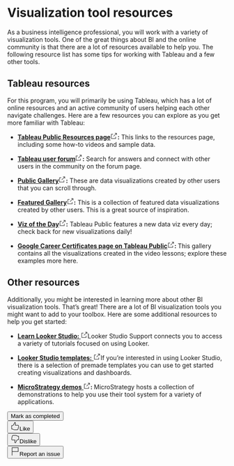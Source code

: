 <main class="item-page-content css-b5no2e" id="main" style="height: 100%;"><div class="rc-ReadingItem css-1htsf2o"><div class="css-jgflq0"><div><div class="reading-title css-1hxq2bi"><h1 class="cds-321 css-1diqjn6 cds-323" tabindex="-1">Visualization tool resources</h1><div class="css-1kuhxiq"></div></div><div class="rc-CML" dir="auto"><div><div data-track="true" data-track-app="open_course_home" data-track-page="item_layout" data-track-action="click" data-track-component="cml" role="presentation"><div data-track="true" data-track-app="open_course_home" data-track-page="item_layout" data-track-action="click" data-track-component="cml_link"><div data-testid="cml-viewer" class="css-1k5v0wb"><p><span><span>As a business intelligence professional, you will work with a variety of visualization tools. One of the great things about BI and the online community is that there are a lot of resources available to help you. The following resource list has some tips for working with Tableau and a few other tools.</span></span></p><h2 data-heading-variant="h2semibold"><span><span>Tableau resources</span></span></h2><p><span><span>For this program, you will primarily be using Tableau, which has a lot of online resources and an active community of users helping each other navigate challenges. Here are a few resources you can explore as you get more familiar with Tableau:</span></span></p><ul><li><p><span><span></span></span><span><a target="_blank" rel="noopener nofollow noreferrer" href="https://public.tableau.com/en-us/s/resources" class="css-gcjbqe"><span><strong><span>Tableau Public Resources page</span></strong></span><svg aria-labelledby="cds-react-aria-761-title" fill="none" focusable="false" height="16" role="img" viewBox="0 0 16 16" width="16" class="css-1lzqdox" id="cds-react-aria-761"><title id="cds-react-aria-761-title">Opens in a new tab</title><path fill-rule="evenodd" clip-rule="evenodd" d="M1.5 3.5H6v1H2.5v9h9V10h1v4.5h-11v-11zM13.5 2.5H10v-1h4.5V6h-1V2.5z" fill="currentColor"></path><path fill-rule="evenodd" clip-rule="evenodd" d="M6.646 8.646l7-7 .708.708-7 7-.708-.708z" fill="currentColor"></path></svg></a></span><span><strong><span>:</span></strong></span><span><span> This links to the resources page, including some how-to videos and sample data.</span></span></p></li><li><p><span><span></span></span><span><a target="_blank" rel="noopener nofollow noreferrer" href="https://community.tableau.com/s/" class="css-gcjbqe"><span><strong><span>Tableau user forum</span></strong></span><svg aria-labelledby="cds-react-aria-762-title" fill="none" focusable="false" height="16" role="img" viewBox="0 0 16 16" width="16" class="css-1lzqdox" id="cds-react-aria-762"><title id="cds-react-aria-762-title">Opens in a new tab</title><path fill-rule="evenodd" clip-rule="evenodd" d="M1.5 3.5H6v1H2.5v9h9V10h1v4.5h-11v-11zM13.5 2.5H10v-1h4.5V6h-1V2.5z" fill="currentColor"></path><path fill-rule="evenodd" clip-rule="evenodd" d="M6.646 8.646l7-7 .708.708-7 7-.708-.708z" fill="currentColor"></path></svg></a></span><span><strong><span>:</span></strong></span><span><span> Search for answers and connect with other users in the community on the forum page.</span></span></p></li><li><p><span><span></span></span><span><a target="_blank" rel="noopener nofollow noreferrer" href="https://public.tableau.com/en-us/s/viz-gallery" class="css-gcjbqe"><span><strong><span>Public Gallery</span></strong></span><svg aria-labelledby="cds-react-aria-763-title" fill="none" focusable="false" height="16" role="img" viewBox="0 0 16 16" width="16" class="css-1lzqdox" id="cds-react-aria-763"><title id="cds-react-aria-763-title">Opens in a new tab</title><path fill-rule="evenodd" clip-rule="evenodd" d="M1.5 3.5H6v1H2.5v9h9V10h1v4.5h-11v-11zM13.5 2.5H10v-1h4.5V6h-1V2.5z" fill="currentColor"></path><path fill-rule="evenodd" clip-rule="evenodd" d="M6.646 8.646l7-7 .708.708-7 7-.708-.708z" fill="currentColor"></path></svg></a></span><span><strong><span>:</span></strong></span><span><span> These are data visualizations created by other users that you can scroll through.</span></span></p></li><li><p><span><span></span></span><span><a target="_blank" rel="noopener nofollow noreferrer" href="https://vizgallery.tableaupublic.com/" class="css-gcjbqe"><span><strong><span>Featured Gallery</span></strong></span><svg aria-labelledby="cds-react-aria-764-title" fill="none" focusable="false" height="16" role="img" viewBox="0 0 16 16" width="16" class="css-1lzqdox" id="cds-react-aria-764"><title id="cds-react-aria-764-title">Opens in a new tab</title><path fill-rule="evenodd" clip-rule="evenodd" d="M1.5 3.5H6v1H2.5v9h9V10h1v4.5h-11v-11zM13.5 2.5H10v-1h4.5V6h-1V2.5z" fill="currentColor"></path><path fill-rule="evenodd" clip-rule="evenodd" d="M6.646 8.646l7-7 .708.708-7 7-.708-.708z" fill="currentColor"></path></svg></a></span><span><strong><span>:</span></strong></span><span><span> This is a collection of featured data visualizations created by other users. This is a great source of inspiration.</span></span></p></li><li><p><span><span></span></span><span><a target="_blank" rel="noopener nofollow noreferrer" href="https://public.tableau.com/en-us/gallery/?tab=viz-of-the-day&amp;type=viz-of-the-day" class="css-gcjbqe"><span><strong><span>Viz of the Day</span></strong></span><svg aria-labelledby="cds-react-aria-765-title" fill="none" focusable="false" height="16" role="img" viewBox="0 0 16 16" width="16" class="css-1lzqdox" id="cds-react-aria-765"><title id="cds-react-aria-765-title">Opens in a new tab</title><path fill-rule="evenodd" clip-rule="evenodd" d="M1.5 3.5H6v1H2.5v9h9V10h1v4.5h-11v-11zM13.5 2.5H10v-1h4.5V6h-1V2.5z" fill="currentColor"></path><path fill-rule="evenodd" clip-rule="evenodd" d="M6.646 8.646l7-7 .708.708-7 7-.708-.708z" fill="currentColor"></path></svg></a></span><span><strong><span>:</span></strong></span><span><span> Tableau Public features a new data viz every day; check back for new visualizations daily!</span></span></p></li><li><p><span><span></span></span><span><a target="_blank" rel="noopener nofollow noreferrer" href="https://public.tableau.com/profile/grow.with.google#!/" class="css-gcjbqe"><span><strong><span>Google Career Certificates page on Tableau Public</span></strong></span><svg aria-labelledby="cds-react-aria-766-title" fill="none" focusable="false" height="16" role="img" viewBox="0 0 16 16" width="16" class="css-1lzqdox" id="cds-react-aria-766"><title id="cds-react-aria-766-title">Opens in a new tab</title><path fill-rule="evenodd" clip-rule="evenodd" d="M1.5 3.5H6v1H2.5v9h9V10h1v4.5h-11v-11zM13.5 2.5H10v-1h4.5V6h-1V2.5z" fill="currentColor"></path><path fill-rule="evenodd" clip-rule="evenodd" d="M6.646 8.646l7-7 .708.708-7 7-.708-.708z" fill="currentColor"></path></svg></a></span><span><strong><span>: </span></strong></span><span><span>This gallery contains all the visualizations created in the video lessons; explore these examples more here.</span></span></p></li></ul><h2 data-heading-variant="h2semibold"><span><span>Other resources</span></span></h2><p><span><span>Additionally, you might be interested in learning more about other BI visualization tools. That’s great! There are a lot of BI visualization tools you might want to add to your toolbox. Here are some additional resources to help you get started:</span></span></p><ul><li><p><span><span></span></span><span><a target="_blank" rel="noopener nofollow noreferrer" href="https://support.google.com/looker-studio/topic/12398462?hl=en&amp;ref_topic=6267740&amp;sjid=3871920888520833901-NA" class="css-gcjbqe"><span><strong><span>Learn Looker Studio: </span></strong></span><svg aria-labelledby="cds-react-aria-767-title" fill="none" focusable="false" height="16" role="img" viewBox="0 0 16 16" width="16" class="css-1lzqdox" id="cds-react-aria-767"><title id="cds-react-aria-767-title">Opens in a new tab</title><path fill-rule="evenodd" clip-rule="evenodd" d="M1.5 3.5H6v1H2.5v9h9V10h1v4.5h-11v-11zM13.5 2.5H10v-1h4.5V6h-1V2.5z" fill="currentColor"></path><path fill-rule="evenodd" clip-rule="evenodd" d="M6.646 8.646l7-7 .708.708-7 7-.708-.708z" fill="currentColor"></path></svg></a></span><span><span>Looker Studio Support connects you to access a variety of tutorials focused on using Looker.</span></span></p></li><li><p><span><span></span></span><span><a target="_blank" rel="noopener nofollow noreferrer" href="https://datastudio.google.com/c/u/0/navigation/templates" class="css-gcjbqe"><span><strong><span>Looker Studio templates:</span></strong></span><span><span> </span></span><svg aria-labelledby="cds-react-aria-768-title" fill="none" focusable="false" height="16" role="img" viewBox="0 0 16 16" width="16" class="css-1lzqdox" id="cds-react-aria-768"><title id="cds-react-aria-768-title">Opens in a new tab</title><path fill-rule="evenodd" clip-rule="evenodd" d="M1.5 3.5H6v1H2.5v9h9V10h1v4.5h-11v-11zM13.5 2.5H10v-1h4.5V6h-1V2.5z" fill="currentColor"></path><path fill-rule="evenodd" clip-rule="evenodd" d="M6.646 8.646l7-7 .708.708-7 7-.708-.708z" fill="currentColor"></path></svg></a></span><span><span>If you’re interested in using Looker Studio, there is a selection of premade templates you can use to get started creating visualizations and dashboards.&nbsp;&nbsp;</span></span></p></li><li><p><span><span></span></span><span><a target="_blank" rel="noopener nofollow noreferrer" href="https://www.microstrategy.com/en/try-now" class="css-gcjbqe"><span><strong><span>MicroStrategy demos</span></strong></span><span><span> </span></span><svg aria-labelledby="cds-react-aria-769-title" fill="none" focusable="false" height="16" role="img" viewBox="0 0 16 16" width="16" class="css-1lzqdox" id="cds-react-aria-769"><title id="cds-react-aria-769-title">Opens in a new tab</title><path fill-rule="evenodd" clip-rule="evenodd" d="M1.5 3.5H6v1H2.5v9h9V10h1v4.5h-11v-11zM13.5 2.5H10v-1h4.5V6h-1V2.5z" fill="currentColor"></path><path fill-rule="evenodd" clip-rule="evenodd" d="M6.646 8.646l7-7 .708.708-7 7-.708-.708z" fill="currentColor"></path></svg></a></span><span><strong><span>: </span></strong></span><span><span>MicroStrategy hosts a collection of demonstrations to help you use their tool system for a variety of applications.</span></span></p></li></ul></div></div></div></div></div><div data-testid="reading-complete-container" class="css-rj3g7z"><div><button class="cds-318 cds-289 cds-291  css-zosuv5 cds-300 cds-button-disableElevation" tabindex="0" type="submit" data-testid="mark-complete"><span class="cds-290 cds-button-label">Mark as completed</span></button></div></div></div></div><div class="css-15drdcr"><div class="rc-ItemFeedback undefined"><div class="rc-ItemFeedbackContent horizontal-box css-lfchfm"><div data-testid="like-button" class="css-e40v4"><div class="rc-LikeContent"><div><button class="cds-318 cds-289 cds-291  css-e9x0y0 cds-300 cds-button-disableElevation" tabindex="0" type="button" aria-pressed="false"><span class="cds-290 cds-button-label"><span class="cds-313 cds-button-startIcon cds-316"><svg aria-hidden="true" fill="none" focusable="false" height="20" viewBox="0 0 20 20" width="20" id="cds-react-aria-758" class="css-1qgnve6"><path fill-rule="evenodd" clip-rule="evenodd" d="M9.2.59v0h.018a1.322 1.322 0 01.135.01 2.393 2.393 0 011.27.532c.692.586 1.09 1.655.664 3.463l-.001.004c-.116.471-.382 1.57-.574 2.381H15.6c1.325 0 2.118.458 2.531 1.163.37.63.37 1.364.369 1.776v.031a.503.503 0 01-.009.093L18 9.95l.491.093-.097.512c-.06.312-.14.737-.228 1.187a68.647 68.647 0 01-.48 2.327c-.052.212-.1.416-.146.612-.127.534-.239 1.002-.35 1.4-.152.541-.32 1.01-.565 1.381a2.052 2.052 0 01-1.052.83c-.434.157-.954.208-1.573.208H8.385a6.5 6.5 0 01-4.183-1.69H2a.5.5 0 01-.5-.5v-8a.5.5 0 01.5-.5h1.6c.7 0 1.181-.18 1.577-.514.417-.352.78-.908 1.17-1.739l.008-.015 2.4-4.68A.5.5 0 019.2.59zm8.3 9.314c-.001-.432-.018-.891-.231-1.255-.187-.317-.594-.669-1.669-.669h-5.52a.5.5 0 01-.487-.613c.17-.732.57-2.39.72-3.004.373-1.58-.028-2.206-.336-2.468a1.31 1.31 0 00-.496-.256L7.249 5.99c-.408.865-.844 1.577-1.426 2.069-.604.51-1.324.75-2.223.75H2.5v7h1.9a.5.5 0 01.348.141 5.5 5.5 0 003.66 1.55H14c.58 0 .963-.052 1.232-.15.249-.09.415-.223.558-.44.157-.237.29-.58.437-1.1.106-.377.21-.816.335-1.341l.152-.637v-.003c.097-.39.294-1.375.47-2.28l.228-1.182.088-.464z" fill="currentColor"></path></svg></span>Like</span></button></div></div></div><div data-testid="dislike-button" class="css-e40v4"><div class="rc-LikeContent"><div><button class="cds-318 cds-289 cds-291  css-e9x0y0 cds-300 cds-button-disableElevation" tabindex="0" type="button" aria-pressed="false"><span class="cds-290 cds-button-label"><span class="cds-313 cds-button-startIcon cds-316"><svg aria-hidden="true" fill="none" focusable="false" height="20" viewBox="0 0 20 20" width="20" id="cds-react-aria-759" class="css-1qgnve6"><path fill-rule="evenodd" clip-rule="evenodd" d="M4.427 1.719C4.86 1.56 5.38 1.51 6 1.51h5.616a6.5 6.5 0 014.183 1.7H18a.5.5 0 01.5.5v8a.5.5 0 01-.5.5h-1.6c-.7 0-1.18.181-1.576.518-.417.355-.78.913-1.172 1.745l-.006.013-2.4 4.74a.5.5 0 01-.446.274V19v.5h-.018a1.486 1.486 0 01-.136-.01 2.367 2.367 0 01-1.273-.543c-.688-.593-1.085-1.675-.66-3.51l.001-.006c.116-.471.382-1.57.574-2.381H4.4c-1.324 0-2.116-.458-2.53-1.155-.37-.624-.37-1.346-.37-1.736v-.029c0-.03.003-.06.008-.09l.027-.143a311.478 311.478 0 01.299-1.587c.174-.907.376-1.937.48-2.358l.146-.612c.127-.537.238-1.007.35-1.406.152-.543.32-1.012.565-1.384a2.051 2.051 0 011.052-.831zM2.5 10.176c.001.406.018.852.23 1.209.186.313.594.665 1.67.665h5.52a.5.5 0 01.487.613c-.17.732-.57 2.39-.72 3.003-.374 1.613.028 2.256.34 2.524.16.138.339.216.491.26l2.233-4.41c.408-.865.844-1.58 1.425-2.073.603-.513 1.323-.757 2.224-.757h1.1v-7h-1.9a.5.5 0 01-.349-.142 5.5 5.5 0 00-3.659-1.558H6c-.58 0-.963.051-1.232.149-.248.09-.415.224-.558.441-.157.238-.29.582-.437 1.104-.106.377-.21.818-.335 1.346l-.152.637v.003c-.097.389-.294 1.388-.47 2.308a292.255 292.255 0 00-.298 1.582l-.018.096z" fill="currentColor"></path></svg></span>Dislike</span></button></div></div></div><div class="css-e40v4"><div class="rc-FlagContent css-8dn4zy" id="flagcontent-4f854350-be25-4765-c9a1-7cd56518821d"><button class="cds-318 cds-289 cds-291  css-e9x0y0 cds-300 cds-button-disableElevation" tabindex="0" type="button" aria-expanded="false" data-testid="flag-content-button" aria-label="Report an issue"><span class="cds-290 cds-button-label"><span class="cds-313 cds-button-startIcon cds-316"><svg aria-hidden="true" fill="none" focusable="false" height="20" viewBox="0 0 20 20" width="20" data-testid="unselectedFlagIcon" id="cds-react-aria-760" class="css-1qgnve6"><path fill-rule="evenodd" clip-rule="evenodd" d="M2.5.5h15v10h-14V19h-1V.5zm1 9h13v-8h-13v8z" fill="currentColor"></path></svg></span>Report an issue</span></button><div role="alert" aria-live="polite"><span></span></div><div class="ReactModalPortal"></div></div></div></div></div></div></div><div data-testid="faker"></div></main>
